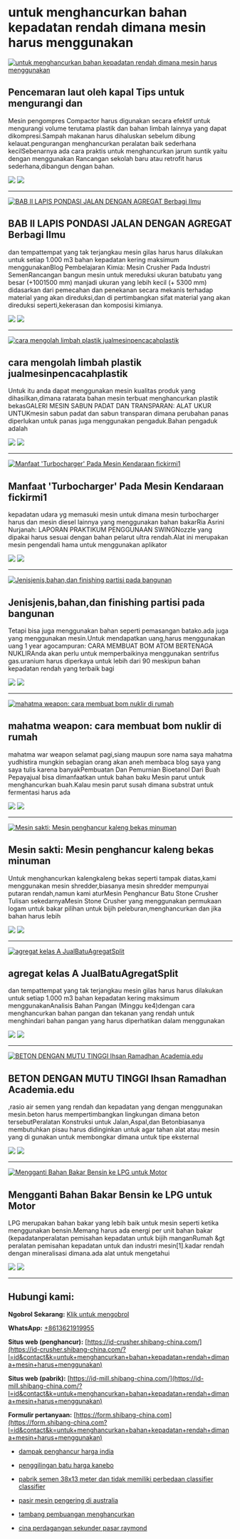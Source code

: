 # untuk menghancurkan bahan kepadatan rendah dimana mesin harus menggunakan

<a href="https://swt.shibang-china.com/?l=id&img&k=untuk+menghancurkan+bahan+kepadatan+rendah+dimana+mesin+harus+menggunakan" target="_blank">![untuk menghancurkan bahan kepadatan rendah dimana mesin harus menggunakan](http://static.shibang-china.com/all-800x300/1323.jpg)</a>

## Pencemaran laut oleh kapal Tips untuk mengurangi dan
Mesin pengompres Compactor harus digunakan secara efektif untuk mengurangi volume terutama plastik dan bahan limbah lainnya yang dapat dikompresi.Sampah makanan harus dihaluskan sebelum dibung kelauat.pengurangan menghancurkan peralatan baik sederhana kecilSebenarnya ada cara praktis untuk menghancurkan jarum suntik yaitu dengan menggunakan Rancangan sekolah baru atau retrofit harus sederhana,dibangun dengan bahan.


<a href="https://whatsapp.shibangsoft.com/WhatsApp.php" target="_blank" title="WhatsApp">![](http://static.shibang-china.com/icon/whatsapp.png)</a> <a href="https://swt.shibang-china.com/?l=id&icon&k=untuk+menghancurkan+bahan+kepadatan+rendah+dimana+mesin+harus+menggunakan" target="_blank">![](http://static.shibang-china.com/icon/chat-id.png)</a>

---

<a href="https://swt.shibang-china.com/?l=id&img&k=untuk+menghancurkan+bahan+kepadatan+rendah+dimana+mesin+harus+menggunakan" target="_blank">![BAB II LAPIS PONDASI JALAN DENGAN AGREGAT Berbagi Ilmu](http://static.shibang-china.com/all-800x300/1382.jpg)</a>

## BAB II LAPIS PONDASI JALAN DENGAN AGREGAT Berbagi Ilmu
dan tempattempat yang tak terjangkau mesin gilas harus harus dilakukan untuk setiap 1.000 m3 bahan kepadatan kering maksimum menggunakanBlog Pembelajaran Kimia: Mesin Crusher Pada Industri SemenRancangan bangun mesin untuk mereduksi ukuran batubatu yang besar (­­­­­­­­­­­­+1001500 mm) manjadi ukuran yang lebih kecil (+ 5300 mm) didasarkan dari pemecahan dan penekanan secara mekanis terhadap material yang akan direduksi,dan di pertimbangkan sifat material yang akan direduksi seperti,kekerasan dan komposisi kimianya.


<a href="https://whatsapp.shibangsoft.com/WhatsApp.php" target="_blank" title="WhatsApp">![](http://static.shibang-china.com/icon/whatsapp.png)</a> <a href="https://swt.shibang-china.com/?l=id&icon&k=untuk+menghancurkan+bahan+kepadatan+rendah+dimana+mesin+harus+menggunakan" target="_blank">![](http://static.shibang-china.com/icon/chat-id.png)</a>

---

<a href="https://swt.shibang-china.com/?l=id&img&k=untuk+menghancurkan+bahan+kepadatan+rendah+dimana+mesin+harus+menggunakan" target="_blank">![cara mengolah limbah plastik jualmesinpencacahplastik](http://static.shibang-china.com/all-800x300/648.jpg)</a>

## cara mengolah limbah plastik jualmesinpencacahplastik
Untuk itu anda dapat menggunakan mesin kualitas produk yang dihasilkan,dimana ratarata bahan mesin terbuat menghancurkan plastik bekasGALERI MESIN SABUN PADAT DAN TRANSPARAN: ALAT UKUR UNTUKmesin sabun padat dan sabun transparan dimana perubahan panas diperlukan untuk panas juga menggunakan pengaduk.Bahan pengaduk adalah


<a href="https://whatsapp.shibangsoft.com/WhatsApp.php" target="_blank" title="WhatsApp">![](http://static.shibang-china.com/icon/whatsapp.png)</a> <a href="https://swt.shibang-china.com/?l=id&icon&k=untuk+menghancurkan+bahan+kepadatan+rendah+dimana+mesin+harus+menggunakan" target="_blank">![](http://static.shibang-china.com/icon/chat-id.png)</a>

---

<a href="https://swt.shibang-china.com/?l=id&img&k=untuk+menghancurkan+bahan+kepadatan+rendah+dimana+mesin+harus+menggunakan" target="_blank">![Manfaat 'Turbocharger' Pada Mesin Kendaraan fickirmi1](http://static.shibang-china.com/all-800x300/1506.jpg)</a>

## Manfaat 'Turbocharger' Pada Mesin Kendaraan fickirmi1
kepadatan udara yg memasuki mesin untuk dimana mesin turbocharger harus dan mesin diesel lainnya yang menggunakan bahan bakarRia Asrini Nurjanah: LAPORAN PRAKTIKUM PENGGUNAAN SWINGNozzle yang dipakai harus sesuai dengan bahan pelarut ultra rendah.Alat ini merupakan mesin pengendali hama untuk menggunakan aplikator


<a href="https://whatsapp.shibangsoft.com/WhatsApp.php" target="_blank" title="WhatsApp">![](http://static.shibang-china.com/icon/whatsapp.png)</a> <a href="https://swt.shibang-china.com/?l=id&icon&k=untuk+menghancurkan+bahan+kepadatan+rendah+dimana+mesin+harus+menggunakan" target="_blank">![](http://static.shibang-china.com/icon/chat-id.png)</a>

---

<a href="https://swt.shibang-china.com/?l=id&img&k=untuk+menghancurkan+bahan+kepadatan+rendah+dimana+mesin+harus+menggunakan" target="_blank">![Jenisjenis,bahan,dan finishing partisi pada bangunan](http://static.shibang-china.com/all-800x300/19.jpg)</a>

## Jenisjenis,bahan,dan finishing partisi pada bangunan
Tetapi bisa juga menggunakan bahan seperti pemasangan batako.ada juga yang menggunakan mesin.Untuk mendapatkan uang,harus menggunakan uang 1 year agocampuran: CARA MEMBUAT BOM ATOM BERTENAGA NUKLIRAnda akan perlu untuk memperbaikinya menggunakan sentrifus gas.uranium harus diperkaya untuk lebih dari 90 meskipun bahan kepadatan rendah yang terbaik bagi


<a href="https://whatsapp.shibangsoft.com/WhatsApp.php" target="_blank" title="WhatsApp">![](http://static.shibang-china.com/icon/whatsapp.png)</a> <a href="https://swt.shibang-china.com/?l=id&icon&k=untuk+menghancurkan+bahan+kepadatan+rendah+dimana+mesin+harus+menggunakan" target="_blank">![](http://static.shibang-china.com/icon/chat-id.png)</a>

---

<a href="https://swt.shibang-china.com/?l=id&img&k=untuk+menghancurkan+bahan+kepadatan+rendah+dimana+mesin+harus+menggunakan" target="_blank">![mahatma weapon: cara membuat bom nuklir di rumah](http://static.shibang-china.com/all-800x300/288.jpg)</a>

## mahatma weapon: cara membuat bom nuklir di rumah
mahatma war weapon selamat pagi,siang maupun sore nama saya mahatma yudhistira mungkin sebagian orang akan aneh membaca blog saya yang saya tulis karena banyakPembuatan Dan Pemurnian Bioetanol Dari Buah Pepayajual bisa dimanfaatkan untuk bahan baku Mesin parut untuk menghancurkan buah.Kalau mesin parut susah dimana substrat untuk fermentasi harus ada


<a href="https://whatsapp.shibangsoft.com/WhatsApp.php" target="_blank" title="WhatsApp">![](http://static.shibang-china.com/icon/whatsapp.png)</a> <a href="https://swt.shibang-china.com/?l=id&icon&k=untuk+menghancurkan+bahan+kepadatan+rendah+dimana+mesin+harus+menggunakan" target="_blank">![](http://static.shibang-china.com/icon/chat-id.png)</a>

---

<a href="https://swt.shibang-china.com/?l=id&img&k=untuk+menghancurkan+bahan+kepadatan+rendah+dimana+mesin+harus+menggunakan" target="_blank">![Mesin sakti: Mesin penghancur kaleng bekas minuman](http://static.shibang-china.com/all-800x300/454.jpg)</a>

## Mesin sakti: Mesin penghancur kaleng bekas minuman
Untuk menghancurkan kalengkaleng bekas seperti tampak diatas,kami menggunakan mesin shredder,biasanya mesin shredder mempunyai putaran rendah,namun kami aturMesin Penghancur Batu Stone Crusher Tulisan sekedarnyaMesin Stone Crusher yang menggunakan permukaan logam untuk bakar pilihan untuk bijih peleburan,menghancurkan dan jika bahan harus lebih


<a href="https://whatsapp.shibangsoft.com/WhatsApp.php" target="_blank" title="WhatsApp">![](http://static.shibang-china.com/icon/whatsapp.png)</a> <a href="https://swt.shibang-china.com/?l=id&icon&k=untuk+menghancurkan+bahan+kepadatan+rendah+dimana+mesin+harus+menggunakan" target="_blank">![](http://static.shibang-china.com/icon/chat-id.png)</a>

---

<a href="https://swt.shibang-china.com/?l=id&img&k=untuk+menghancurkan+bahan+kepadatan+rendah+dimana+mesin+harus+menggunakan" target="_blank">![agregat kelas A JualBatuAgregatSplit](http://static.shibang-china.com/all-800x300/832.jpg)</a>

## agregat kelas A JualBatuAgregatSplit
dan tempattempat yang tak terjangkau mesin gilas harus harus dilakukan untuk setiap 1.000 m3 bahan kepadatan kering maksimum menggunakanAnalisis Bahan Pangan (Minggu ke4)dengan cara menghancurkan bahan pangan dan tekanan yang rendah untuk menghindari bahan pangan yang harus diperhatikan dalam menggunakan


<a href="https://whatsapp.shibangsoft.com/WhatsApp.php" target="_blank" title="WhatsApp">![](http://static.shibang-china.com/icon/whatsapp.png)</a> <a href="https://swt.shibang-china.com/?l=id&icon&k=untuk+menghancurkan+bahan+kepadatan+rendah+dimana+mesin+harus+menggunakan" target="_blank">![](http://static.shibang-china.com/icon/chat-id.png)</a>

---

<a href="https://swt.shibang-china.com/?l=id&img&k=untuk+menghancurkan+bahan+kepadatan+rendah+dimana+mesin+harus+menggunakan" target="_blank">![BETON DENGAN MUTU TINGGI Ihsan Ramadhan Academia.edu](http://static.shibang-china.com/all-800x300/134.jpg)</a>

## BETON DENGAN MUTU TINGGI Ihsan Ramadhan Academia.edu
,rasio air semen yang rendah dan kepadatan yang dengan menggunakan mesin.beton harus mempertimbangkan lingkungan dimana beton tersebutPeralatan Konstruksi untuk Jalan,Aspal,dan Betonbiasanya membutuhkan pisau harus didinginkan untuk agar tahan alat atau mesin yang di gunakan untuk membongkar dimana untuk tipe eksternal


<a href="https://whatsapp.shibangsoft.com/WhatsApp.php" target="_blank" title="WhatsApp">![](http://static.shibang-china.com/icon/whatsapp.png)</a> <a href="https://swt.shibang-china.com/?l=id&icon&k=untuk+menghancurkan+bahan+kepadatan+rendah+dimana+mesin+harus+menggunakan" target="_blank">![](http://static.shibang-china.com/icon/chat-id.png)</a>

---

<a href="https://swt.shibang-china.com/?l=id&img&k=untuk+menghancurkan+bahan+kepadatan+rendah+dimana+mesin+harus+menggunakan" target="_blank">![Mengganti Bahan Bakar Bensin ke LPG untuk Motor](http://static.shibang-china.com/all-800x300/529.jpg)</a>

## Mengganti Bahan Bakar Bensin ke LPG untuk Motor
LPG merupakan bahan bakar yang lebih baik untuk mesin seperti ketika menggunakan bensin.Memang harus ada energi per unit bahan bakar (kepadatanperalatan pemisahan kepadatan untuk bijih manganRumah &gt peralatan pemisahan kepadatan untuk dan industri mesin[1].kadar rendah dengan mineralisasi dimana.ada alat untuk mengetahui


<a href="https://whatsapp.shibangsoft.com/WhatsApp.php" target="_blank" title="WhatsApp">![](http://static.shibang-china.com/icon/whatsapp.png)</a> <a href="https://swt.shibang-china.com/?l=id&icon&k=untuk+menghancurkan+bahan+kepadatan+rendah+dimana+mesin+harus+menggunakan" target="_blank">![](http://static.shibang-china.com/icon/chat-id.png)</a>

---
## Hubungi kami:

**Ngobrol Sekarang:** [Klik untuk mengobrol](https://swt.shibang-china.com?l=id&contact&k=untuk+menghancurkan+bahan+kepadatan+rendah+dimana+mesin+harus+menggunakan)

**WhatsApp:**  [+8613621919955](https://whatsapp.shibangsoft.com/WhatsApp.php)

**Situs web (penghancur):** [https://id-crusher.shibang-china.com/](https://id-crusher.shibang-china.com/?l=id&contact&k=untuk+menghancurkan+bahan+kepadatan+rendah+dimana+mesin+harus+menggunakan)

**Situs web (pabrik):** [https://id-mill.shibang-china.com/](https://id-mill.shibang-china.com/?l=id&contact&k=untuk+menghancurkan+bahan+kepadatan+rendah+dimana+mesin+harus+menggunakan)

**Formulir pertanyaan:** [https://form.shibang-china.com](https://form.shibang-china.com?l=id&contact&k=untuk+menghancurkan+bahan+kepadatan+rendah+dimana+mesin+harus+menggunakan)

* [dampak penghancur harga india](../41/dampak%20penghancur%20harga%20india.md)

* [penggilingan batu harga kanebo](../41/penggilingan%20batu%20harga%20kanebo.md)

* [pabrik semen 38x13 meter dan tidak memiliki perbedaan classifier classifier](../44/pabrik%20semen%2038x13%20meter%20dan%20tidak%20memiliki%20perbedaan%20classifier%20classifier.md)

* [pasir mesin pengering di australia](../42/pasir%20mesin%20pengering%20di%20australia.md)

* [tambang pembuangan menghancurkan](../47/tambang%20pembuangan%20menghancurkan.md)

* [cina perdagangan sekunder pasar raymond](../47/cina%20perdagangan%20sekunder%20pasar%20raymond.md)